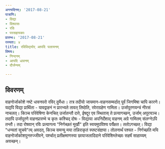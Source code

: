 ```yaml
---
अन्त्यदिनम्: '2017-08-21'
पात्राणि:
- विद्या
- विश्वासः
- रविः
- परसहायकाः
प्रारम्भः: '2017-08-21'
रस्यता: ४
title: रविविद्ययोर् आपदि पलायनम्
विषयः:
- निन्दनम्
- आपदि धावनम्
- दौर्जन्यम्

---
```


## विवरणम्
वाहनोर्जाकोशे नष्टे धावनपरो रविर् दुर्मेधाः। तत्र तदीयो जायमान-वाहनसम्मर्दात् पूर्वं जिगमिषा चापि कारणे। यद्यपि विद्या प्रार्थिता - यावद्वाहनं न प्रारभ्यते तावत् तिष्ठेति, रवेराग्रहेण गामिता। उर्जापूरणयन्त्रं नीरसं नाचलत्। किञ्च परिवेषिणा केनचित् उर्जातन्तौ दत्ते, ईषद्दूर एव स्थितास् ते प्रत्यागच्छन्, उर्जाम् अपूरयञ्च। तदापि उर्जापूरणे वाहनप्रारम्भे च कृतः‌ कश्चिद् दोषः - विद्याया अपनिर्देशाद् वाहनम् अग्रे गामितम् संलग्नेऽपि तन्तौ। तदा रोषवान् रविः प्रत्यागत्य "निर्गच्छतं मूर्खौ" इति स्वयमुपविश्य पर्यैक्षत। ततोऽगच्छत्। विद्या "धन्यतां सूचये"त्य् अवदत्, किञ्च समन्यु मया तन्निराकृतं स्पष्टसंज्ञया।
तोलनार्थं पश्यत - निर्गच्छति मयि वाहनोर्जाकोशपुनरुज्जीवने, पर्श्चात् प्रतीक्षमाणस्या छायाजलादिदाने परिवेशिम्लेच्छाः सहर्षं‌ साहाय्यम् अयच्छन्।

